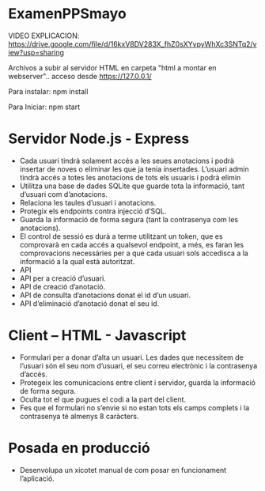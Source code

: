 # ExamenPPSmayo

VIDEO EXPLICACION: https://drive.google.com/file/d/16kxV8DV283X_fhZ0sXYvpyWhXc3SNTq2/view?usp=sharing

Archivos a subir al servidor HTML en carpeta "html a montar en webserver".. acceso desde https://127.0.0.1/

Para instalar:
npm install

Para Iniciar:
npm start



# Servidor Node.js - Express

- Cada usuari tindrà solament accés a les seues anotacions i podrà insertar de noves o eliminar les que ja tenia insertades.
 L’usuari admin tindrà accés a totes les anotacions de tots els usuaris i podrà elimin
- Utilitza una base de dades SQLite que guarde tota la informació, tant d’usuari com d’anotacions.
- Relaciona les taules d’usuari i anotacions. 
- Protegix els endpoints contra injecció d’SQL.
- Guarda la informació de forma segura (tant la contrasenya com les anotacions).
- El control de sessió es durà a terme utilitzant un token, que es comprovarà en cada accés a qualsevol endpoint, a més, es faran les comprovacions necessàries per a que cada usuari sols accedisca a la informació a la qual està autoritzat.
- API 
 - API per a creació d’usuari.
 - API de creació d’anotació.
 - API de consulta d’anotacions donat el id d’un usuari.
 - API d’eliminació d’anotació donat el seu id. 

# Client – HTML - Javascript

- Formulari per a donar d’alta un usuari. Les dades que necessitem de l’usuari són el seu nom d’usuari, el seu correu electrònic i la contrasenya d’accés. 
- Protegeix les comunicacions entre client i servidor, guarda la informació de forma segura.
- Oculta tot el que pugues el codi a la part del client.
- Fes que el formulari no s’envie si no estan tots els camps complets i la contrasenya té almenys 8 caràcters.

# Posada en producció

- Desenvolupa un xicotet manual de com posar en funcionament l’aplicació.

